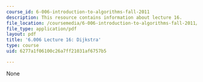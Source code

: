 ```yaml
---
course_id: 6-006-introduction-to-algorithms-fall-2011
description: This resource contains information about lecture 16.
file_location: /coursemedia/6-006-introduction-to-algorithms-fall-2011/6277a1f06100c26a7ff21031af6757b5_MIT6_006F11_lec16.pdf
file_type: application/pdf
layout: pdf
title: '6.006 Lecture 16: Dijkstra'
type: course
uid: 6277a1f06100c26a7ff21031af6757b5

---
```

None